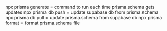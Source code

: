npx prisma generate = command to run each time prisma.schema gets updates
npx prisma db push = update supabase db from prisma.schema
npx prisma db pull = update prisma.schema from supabase db
npx prisma format = format prisma.schema file